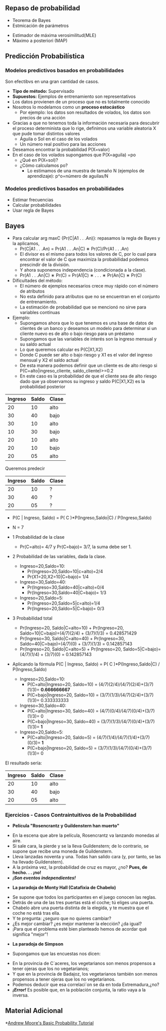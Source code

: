 ## Repaso de probabilidad
 * Teorema de Bayes
 * Estmicación de parámetros
  + Estimador de máxima verosimilitud(MLE)
  + Máximo a posteriori (MAP)
  
## Predicción Probabilística
### Modelos predictivos basados en probabilidades
Son efectibvs en una gran cantidad de casos.
  * **Tipo de método:** Supervisado
  * **Supuestos:** Ejemplos de entrenamiento son representativos
  * Los datos provienen de un proceso que no es totalmente conocido
  * Nosotros lo modelamos como un **proceso estocástico**
     + Por ejemplo: los datos son resultados de volados, los datos son precios de una acción
  * Gracias a que no tenemos toda la información necesaria para descubrir el proceso determinista que lo rige, definimos una variable aleatoria X que pude tomar distintos valores
    + Águila o Sol en el caso de los volados
    + Un número real positivo para las acciones  
  * Deseamos encontrar la probabilidad P(X=valor)
  * En el caso de los volados supongamos que P(X=aguila) =po
    + ¿Qué en P(X=sol)?
    + ¿Cómo calculamos po?
      - Lo estimamos de una muestra  de tamaño N (ejemplos de aprendizaje): p^o=número de aguilas/N

### Modelos predictivos basados en probabilidades
 * Estimar frecuencias
 * Calcular probabilidades
 * Usar regla de Bayes

## Bayes
 + Para calcular arg maxC {Pr(C|A1 . . .An)}: repasamos la regla de Bayes y la aplicamos,
   - Pr(C|A1 . . .An) = Pr(A1 . . .An|C) ∗ Pr(C)/Pr(A1 . . .An)
   - El divisor es el mismo para todos los valores de C, por lo cual para encontrar el valor de C que maximiza la probabilidad podemos prescindir de la división.
   - Y ahora suponemos independencia (condicionada a la clase).
   - Pr(A1 . . .An|C) ∗ Pr(C) = Pr(A1|C) ∗ . . . ∗ Pr(An|C) ∗ Pr(C)
 + Dificultades del método:
   - El número de ejemplos necesarios crece muy rápido con el número de atributos
   - No esta definido para atributos que no se encuentran en el conjunto de entrenamiento. 
   - La estimación de probabilidad que se mencionó no sirve para variables contínuas
 + Ejemplo:
   - Supongamos ahora que lo que tenemos es una base de datos de clientes de un banco y deseamos un  modelo para determinar si un cliente nuevo es de alto o bajo riesgo para un préstamo 
   - Supongamos que las variables de interés son la ingreso mensual y su saldo actual
   - Lo que queremos calcular es P(C|X1,X2)
   - Donde C puede ser alto o bajo riesgo y X1 es el valor del ingreso mensual y X2 el saldo actual 
   - De esta manera podemos definir que un cliente es de alto riesgo si P(C=alto|ingreso_cliente, saldo_cliente)>=0.2
   - En este caso es la probabilidad de que el cliente sea de alto riesgo dado que ya observamos su ingreso y saldo P(C|X1,X2) es la probabilidad posterior

|Ingreso|Saldo|Clase|
|---|---|---|
|20|10|alto|
|30|40|bajo|
|30|10|alto|
|10|30|bajo|
|20|10|alto|
|20|10|bajo|
|20|05|alto|
     
Queremos predecir

|Ingreso|Saldo|Clase|
|---|---|---|
|20|10|?|
|30|40|?|
|20|05|?|

  * P(C | Ingreso, Saldo) = P( C )*P(Ingreso,Saldo|C) / P(Ingreso,Saldo)
  * N = 7
  * 1 Probabilidad de la clase
    + Pr(C=alto)= 4/7 y Pr(C=bajo)= 3/7, la suma debe ser 1.
  * 2 Probabilidad de las variables, dada la clase.
    + Ingreso=20,Saldo=10:
      - Pr(Ingreso=20,Saldo=10|c=alto)=2/4
      - Pr(X1=20,X2=10|C=bajo)= 1/4
    + Ingreso=30,Saldo=40:
      - Pr(Ingreso=30,Saldo=40|c=alto)=0/4
      - Pr(Ingreso=30,Saldo=40|C=bajo)= 1/3
    + Ingreso=20,Saldo=5:
      - Pr(Ingreso=20,Saldo=5|c=alto)=1/4
      - Pr(Ingreso=20,Saldo=5|C=bajo)= 0/3
  * 3 Probabilidad total
    + Pr(Ingreso=20, Saldo|C=alto=10) + Pr(Ingreso=20, Saldo=10|C=bajo)=(4/7)(2/4) + (3/7)(1/3) = 0.428571429
    + Pr(Ingreso=30, Saldo|C=alto=40) + Pr(Ingreso=30, Saldo=40|C=bajo)=(4/7)(0) + (3/7)(1/3) = 0.142857143
    + Pr(Ingreso=20, Saldo|C=alto=5) + Pr(Ingreso=20, Saldo=5|C=bajo)=(4/7)(1/4) + (3/7)(0) = 0.142857143
    
  * Aplicando la fórmula P(C | Ingreso, Saldo) = P( C )*P(Ingreso,Saldo|C) / P(Ingreso,Saldo)
    + Ingreso=20,Saldo=10:
      - P(C=alto|Ingreso=20, Saldo=10) = (4/7)(2/4)/(4/7)(2/4)+(3/7)(1/3)= **0.666666667**
      - P(C=bajo|Ingreso=20, Saldo=10) = (3/7)(1/3)/(4/7)(2/4)+(3/7)(1/3)= 0.333333333
    + Ingreso=30,Saldo=40:
      - P(C=alto|Ingreso=30, Saldo=40) = (4/7)(0/4)/(4/7)(0/4)+(3/7)(1/3)= 0
      - P(C=bajo|Ingreso=30, Saldo=40) = (3/7)(1/3)/(4/7)(0/4)+(3/7)(1/3)= **1**
    + Ingreso=20,Saldo=5:
      - P(C=alto|Ingreso=20, Saldo=5) = (4/7)(1/4)/(4/7)(1/4)+(3/7)(0/3)= **1**
      - P(C=bajo|Ingreso=20, Saldo=5) = (3/7)(1/3)/(4/7)(0/4)+(3/7)(1/3)= 0

El resultado sería:

|Ingreso|Saldo|Clase|
|---|---|---|
|20|10|alto|
|30|40|bajo|
|20|05|alto|

### Ejercicios - Casos Contraintuitivos de la Probabilidad
 * **Película "Rosencrantz y Guildenstern han muerto"**
  - En la escena que abre la película, Rosencrantz va lanzando monedas al aire.
  - Si sale cara, la pierde y se la lleva Guildenstern; de lo contrario, se supone que recibe una moneda de Guildenstern.
  - Lleva lanzadas noventa y una. Todas han salido cara (y, por tanto, se las ha llevado Guildenstern).
  - A la próxima vez, la probabilidad de cruz es mayor, ¿no? **Pues, de hecho. . . ¡no!**
  - **_*¡Son eventos independientes!*_**
 
 * **La paradoja de Monty Hall (Catafixia de Chabelo)**
  - Se supone que todos los participantes en el juego conocen las reglas.
  - Detrás de una de las tres puertas está el coche; tú eliges una puerta.
  - Chabelo abre una puerta distinta de la elegida, y te muestra que el coche no está tras ella.
  - Y te pregunta: ¿seguro que no quieres cambiar?
  - ¿Es mejor cambiar? ¿es mejor mantener la elección? ¿da igual?
  - ¡Para que el problema esté bien planteado hemos de acordar qué significa "mejor"!

 * **La paradoja de Simpson**
  - Supongamos que las encuestas nos dicen:
   + En la provincia de C´aceres, los vegetarianos son menos propensos a tener ojeras que los no vegetarianos;
   + Y que en la provincia de Badajoz, los vegetarianos también son menos propensos a tener ojeras que los no vegetarianos.
   + Podemos deducir que esa correlaci´on se da en toda Extremadura,¿no?
   + **_*¡Error!*_** Es posible que, en la población conjunta, la ratio vaya a la inversa.

## Material Adicional
  *[Andrew Moore's Basic Probability Tutorial](http://www.autonlab.org/tutorials/prob.html)

